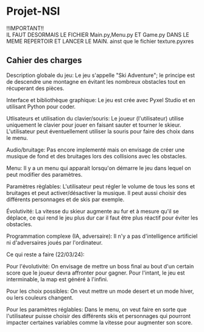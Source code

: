 # Projet-NSI
!!IMPORTANT!!                                                            
IL FAUT DESORMAIS LE FICHIER Main.py,Menu.py ET Game.py DANS LE MEME REPERTOIR ET LANCER LE MAIN.
ainst que le fichier texture.pyxres



Cahier des charges <br>
-
Description globale du jeu: Le jeu s'appelle "Ski Adventure"; le principe est de descendre une montagne en évitant les nombreux obstacles tout en récuperant des pièces. <br>

Interface et bibliothèque graphique: Le jeu est crée avec Pyxel Studio et en utilisant Python pour coder. <br>

Utlisateurs et utilisation du clavier/souris: Le joueur (l'utilisateur) utilise uniquement le clavier pour jouer en faisant sauter et tourner le skieur. L'utilisateur peut éventuellement utiliser la souris pour faire des choix dans le menu. <br>

Audio/bruitage: Pas encore implementé mais on envisage de créer une musique de fond et des bruitages lors des collisions avec les obstacles. <br>

Menu: Il y a un menu qui apparait lorsqu'on démarre le jeu dans lequel on peut modifier des paramètres. <br>

Paramètres règlables: L'utilisateur peut régler le volume de tous les sons et bruitages et peut activer/désactiver la musique. Il peut aussi choisir des différents personnages et de skis par exemple.<br>

Évolutivité: La vitesse du skieur augmente au fur et à mesure qu'il se déplace, ce qui rend le jeu plus dur car il faut être plus réactif pour éviter les obstacles.<br>

Programmation complexe (IA, adversaire): Il n'y  a pas d'intelligence artificiel ni d'adversaires joués par l'ordinateur.<br>

Ce qui reste a faire (22/03/24):<br>

Pour l'évolutivité: On envisage de mettre un boss final au bout d'un certain score que le joueur devra affronter pour gagner. Pour l'intant, le jeu est interminable, la map est généré à l'infini. <br>

Pour les choix possibles: On veut mettre un mode desert et un mode hiver, ou lers couleurs changent. <br>

Pour les paramètres réglables: Dans le menu, on veut faire en sorte que l'utilisateur puisse choisir des différents skis et personnages qui pourront impacter certaines variables comme la vitesse pour augmenter son score. <br>


